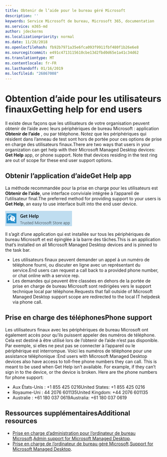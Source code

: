 ```yaml
---
title: Obtenir de l’aide pour le bureau géré Microsoft
description: ''
keywords: Service Microsoft de bureau, Microsoft 365, documentation
ms.service: m365-md
author: jdeckerms
ms.localizationpriority: normal
ms.date: 11/28/2018
ms.openlocfilehash: fb92b7971a35e6fca093f9911fbf480f1b26e6e8
ms.sourcegitcommit: e491c4713115610cbe13d2fbd0d65e1a41c34d62
ms.translationtype: MT
ms.contentlocale: fr-FR
ms.lasthandoff: 01/16/2019
ms.locfileid: "26867008"
---
```

# <a name="getting-help-for-end-users"></a><span data-ttu-id="a6a8c-103">Obtention d’aide pour les utilisateurs finaux</span><span class="sxs-lookup"><span data-stu-id="a6a8c-103">Getting help for end users</span></span>

<span data-ttu-id="a6a8c-p101">Il existe deux façons que les utilisateurs de votre organisation peuvent obtenir de l’aide avec leurs périphériques de bureau Microsoft : application **Obtenir de l’aide** , ou par téléphone. Notez que les périphériques qui résident dans l’anneau de test sont hors de portée pour ces options de prise en charge des utilisateurs finaux.</span><span class="sxs-lookup"><span data-stu-id="a6a8c-p101">There are two ways that users in your organization can get help with their Microsoft Managed Desktop devices: **Get Help** app, or phone support. Note that devices residing in the test ring are out of scope for these end user support options.</span></span> 

## <a name="get-help-app"></a><span data-ttu-id="a6a8c-106">Obtenir l’application d’aide</span><span class="sxs-lookup"><span data-stu-id="a6a8c-106">Get Help app</span></span>

<span data-ttu-id="a6a8c-107">La méthode recommandée pour la prise en charge pour les utilisateurs est **Obtenir de l’aide**, une interface conviviale intégrée à l’appareil de l’utilisateur final.</span><span class="sxs-lookup"><span data-stu-id="a6a8c-107">The preferred method for providing support to your users is **Get Help**, an easy to use interface built into the end user device.</span></span>  

![Obtenir de l’aide](images/get-help.png)

<span data-ttu-id="a6a8c-109">Il s’agit d’une application qui est installée sur tous les périphériques de bureau Microsoft et est épinglée à la barre des tâches.</span><span class="sxs-lookup"><span data-stu-id="a6a8c-109">This is an application that’s installed on all Microsoft Managed Desktop devices and is pinned to the task bar.</span></span> 

- <span data-ttu-id="a6a8c-110">Les utilisateurs finaux peuvent demander un appel à un numéro de téléphone fourni, ou discuter en ligne avec un représentant du service.</span><span class="sxs-lookup"><span data-stu-id="a6a8c-110">End users can request a call back to a provided phone number, or chat online with a service rep.</span></span>
- <span data-ttu-id="a6a8c-111">Les demandes qui peuvent être classées en dehors de la portée de prise en charge de bureau Microsoft sont redirigées vers le support technique local par téléphone.</span><span class="sxs-lookup"><span data-stu-id="a6a8c-111">Requests that fall outside of Microsoft Managed Desktop support scope are redirected to the local IT helpdesk via phone call.</span></span>  

## <a name="phone-support"></a><span data-ttu-id="a6a8c-112">Prise en charge des téléphones</span><span class="sxs-lookup"><span data-stu-id="a6a8c-112">Phone support</span></span>

<span data-ttu-id="a6a8c-p102">Les utilisateurs finaux avec les périphériques de bureau Microsoft ont également accès pour qu’ils puissent appeler des numéros de téléphone. Cela est destiné à être utilisé lors de l’obtenir de l’aide n’est pas disponible. Par exemple, si elles ne peut pas se connecter à l’appareil ou le périphérique est interrompue. Voici les numéros de téléphone pour une assistance téléphonique :</span><span class="sxs-lookup"><span data-stu-id="a6a8c-p102">End users with Microsoft Managed Desktop devices also have access to toll-free phone numbers they can call. This is meant to be used when Get Help isn’t available. For example, if they can’t sign in to the device, or the device is broken. Here are the phone numbers for phone support:</span></span>
 
- <span data-ttu-id="a6a8c-117">Aux États-Unis : +1 855 425 0216</span><span class="sxs-lookup"><span data-stu-id="a6a8c-117">United States: +1 855 425 0216</span></span>
- <span data-ttu-id="a6a8c-118">Royaume-Uni : 44 2076 601135</span><span class="sxs-lookup"><span data-stu-id="a6a8c-118">United Kingdom: +44 2076 601135</span></span>
- <span data-ttu-id="a6a8c-119">Australie : +61 180 037 0619</span><span class="sxs-lookup"><span data-stu-id="a6a8c-119">Australia: +61 180 037 0619</span></span>


## <a name="additional-resources"></a><span data-ttu-id="a6a8c-120">Ressources supplémentaires</span><span class="sxs-lookup"><span data-stu-id="a6a8c-120">Additional resources</span></span>
- <span data-ttu-id="a6a8c-121">[Prise en charge d’administration pour l’ordinateur de bureau Microsoft](admin-support.md).</span><span class="sxs-lookup"><span data-stu-id="a6a8c-121">[Admin support for Microsoft Managed Desktop](admin-support.md).</span></span> 
- <span data-ttu-id="a6a8c-122">[Prise en charge de l’ordinateur de bureau géré Microsoft](../service-description/support.md).</span><span class="sxs-lookup"><span data-stu-id="a6a8c-122">[Support for Microsoft Managed Desktop](../service-description/support.md).</span></span>
